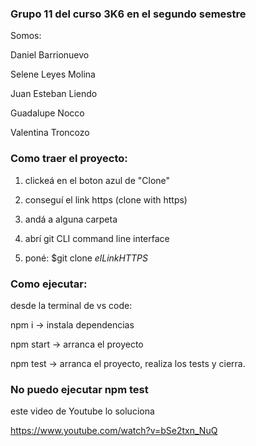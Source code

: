 ### Grupo 11 del curso 3K6 en el segundo semestre 

Somos:

Daniel Barrionuevo

Selene Leyes Molina

Juan Esteban Liendo

Guadalupe Nocco

Valentina Troncozo

### Como traer el proyecto:

1. clickeá en el boton azul de "Clone"

2. conseguí el link https (clone with https)

3. andá a alguna carpeta

4. abrí git CLI command line interface

5. poné: $git clone _elLinkHTTPS_

### Como ejecutar:

desde la terminal de vs code:

npm i -> instala dependencias

npm start -> arranca el proyecto

npm test -> arranca el proyecto, realiza los tests y cierra.

### No puedo ejecutar npm test

este video de Youtube lo soluciona

https://www.youtube.com/watch?v=bSe2txn_NuQ